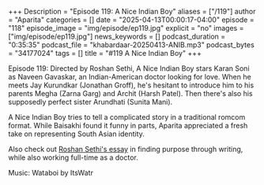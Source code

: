 +++
Description = "Episode 119: A Nice Indian Boy"
aliases = ["/119"]
author = "Aparita"
categories = []
date = "2025-04-13T00:00:17-04:00"
episode = "118"
episode_image = "img/episode/ep119.jpg"
explicit = "no"
images = ["img/episode/ep119.jpg"]
news_keywords = []
podcast_duration = "0:35:35"
podcast_file = "khabardaar-20250413-ANIB.mp3"
podcast_bytes = "34177024"
tags = []
title = "#119 A Nice Indian Boy"
+++

Episode 119: Directed by Roshan Sethi, A Nice Indian Boy stars Karan Soni as Naveen Gavaskar, an Indian-American doctor looking for love. When he meets Jay Kurundkar (Jonathan Groff), he's hesitant to introduce him to his parents Megha (Zarna Garg) and Archit (Harsh Patel). Then there's also his supposedly perfect sister Arundhati (Sunita Mani). 

A Nice Indian Boy tries to tell a complicated story in a traditional romcom format. While Baisakhi found it funny in parts, Aparita appreciated a fresh take on representing South Asian identity. 

Also check out [Roshan Sethi's essay](https://www.talkhouse.com/as-a-doctor-and-screenwriter-i-found-purpose-with-my-new-film-i-am-finally-myself/) in finding purpose through writing, while also working full-time as a doctor. 

Music: Wataboi by ItsWatr